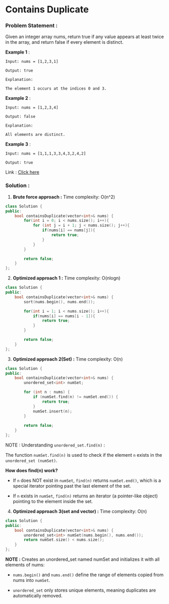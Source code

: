 # Contains Duplicate

### Problem Statement : 

Given an integer array nums, return true if any value appears at least twice in the array, and return false if every element is distinct.

**Example 1** :
```
Input: nums = [1,2,3,1]

Output: true

Explanation:

The element 1 occurs at the indices 0 and 3.
```

**Example 2** :
```
Input: nums = [1,2,3,4]

Output: false

Explanation:

All elements are distinct.
```

**Example 3** :
```
Input: nums = [1,1,1,3,3,4,3,2,4,2]

Output: true
```

Link : [Click here](https://leetcode.com/problems/contains-duplicate/description/)

### Solution : 

1. **Brute force approach :** Time complexity: O(n^2)

```c++
class Solution {
public:
    bool containsDuplicate(vector<int>& nums) {
        for(int i = 0; i < nums.size(); i++){
            for (int j = i + 1; j < nums.size(); j++){
                if(nums[i] == nums[j]){
                    return true;
                }
            }
        }

        return false;
    }
};
```

2. **Optimized approach 1 :** Time complexity: O(nlogn)

```C++
class Solution {
public:
    bool containsDuplicate(vector<int>& nums) {
        sort(nums.begin(), nums.end());

        for(int i = 1; i < nums.size(); i++){
            if(nums[i] == nums[i - 1]){
                return true;
            }
        }

        return false;
    }
};
```

3. **Optimized approach 2(Set) :** Time complexity: O(n)

```C++
class Solution {
public:
    bool containsDuplicate(vector<int>& nums) {
        unordered_set<int> numSet;

        for (int n : nums) {
            if (numSet.find(n) != numSet.end()) {
                return true;
            }
            numSet.insert(n);
        }
        
        return false;        
    }
};
```

NOTE : Understanding `unordered_set.find(n)` :

The function `numSet.find(n)` is used to check if the element `n` exists in the `unordered_set (numSet)`.

**How does find(n) work?**

- If `n` does NOT exist in `numSet`, `find(n)` returns `numSet.end()`, which is a special iterator pointing past the last element of the set.

- If `n` exists in `numSet`, `find(n)` returns an iterator (a pointer-like object) pointing to the element inside the set.


4. **Optimized approach 3(set and vector) :** Time complexity: O(n)

```C++
class Solution {
public:
    bool containsDuplicate(vector<int>& nums) {
        unordered_set<int> numSet(nums.begin(), nums.end()); 
        return numSet.size() < nums.size();        
    }
};
```

**NOTE :** Creates an unordered_set named numSet and initializes it with all elements of nums:

- `nums.begin()` and `nums.end()` define the range of elements copied from nums into `numSet`.

- `unordered_set` only stores unique elements, meaning duplicates are automatically removed.
